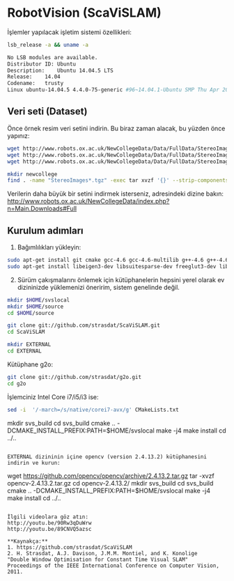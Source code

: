 # RobotVision (ScaViSLAM)

İşlemler yapılacak işletim sistemi özellikleri:

```bash
lsb_release -a && uname -a

No LSB modules are available.
Distributor ID:	Ubuntu
Description:	Ubuntu 14.04.5 LTS
Release:	14.04
Codename:	trusty
Linux ubuntu-14.04.5 4.4.0-75-generic #96~14.04.1-Ubuntu SMP Thu Apr 20 11:06:30 UTC 2017 x86_64 x86_64 x86_64 GNU/Linux
```

## Veri seti (Dataset)

Önce örnek resim veri setini indirin. Bu biraz zaman alacak, bu yüzden önce yapınız:

```bash
wget http://www.robots.ox.ac.uk/NewCollegeData/Data/FullData/StereoImages/StereoImages_1225720041.455302_to_1225720118.251935.tgz
wget http://www.robots.ox.ac.uk/NewCollegeData/Data/FullData/StereoImages/StereoImages_1225720118.301927_to_1225720193.248630.tgz 
wget http://www.robots.ox.ac.uk/NewCollegeData/Data/FullData/StereoImages/StereoImages_1225720193.298630_to_1225720268.945303.tgz

mkdir newcollege
find . -name "StereoImages*.tgz" -exec tar xvzf '{}' --strip-components=1 -C newcollege/ \;
```
Verilerin daha büyük bir setini indirmek isterseniz, adresindeki dizine bakın:
http://www.robots.ox.ac.uk/NewCollegeData/index.php?n=Main.Downloads#Full


## Kurulum adımları

1. Bağımlılıkları yükleyin:
```bash
sudo apt-get install git cmake gcc-4.6 gcc-4.6-multilib g++-4.6 g++-4.6-multilib libstdc++6-4.6-dev qt4-qmake qt4-default qt4-dev-tools
sudo apt-get install libeigen3-dev libsuitesparse-dev freeglut3-dev libglu-dev libglew-dev libboost-all-dev
```

2. Sürüm çakışmalarını önlemek için kütüphanelerin hepsini yerel olarak ev dizininizde yüklemenizi öneririm, sistem genelinde değil.

```bash
mkdir $HOME/svslocal
mkdir $HOME/source
cd $HOME/source

git clone git://github.com/strasdat/ScaViSLAM.git
cd ScaViSLAM

mkdir EXTERNAL
cd EXTERNAL
```

Kütüphane g2o:

```bash
git clone git://github.com/strasdat/g2o.git
cd g2o
```

İşlemciniz Intel Core i7/i5/i3 ise:
```bash
sed -i  '/-march=/s/native/corei7-avx/g' CMakeLists.txt
```

mkdir svs_build
cd svs_build
cmake .. -DCMAKE_INSTALL_PREFIX:PATH=$HOME/svslocal
make -j4
make install
cd ../..
```

EXTERNAL dizininin içine opencv (version 2.4.13.2) kütüphanesini indirin ve kurun:

```
wget https://github.com/opencv/opencv/archive/2.4.13.2.tar.gz
tar -xvzf opencv-2.4.13.2.tar.gz
cd opencv-2.4.13.2/
mkdir svs_build
cd svs_build
cmake .. -DCMAKE_INSTALL_PREFIX:PATH=$HOME/svslocal
make -j4
make install
cd ../..
```

İlgili videolara göz atın:
http://youtu.be/90Rw3qDuWrw
http://youtu.be/89CNVQ5azsc

**Kaynakça:**
1. https://github.com/strasdat/ScaViSLAM
2. H. Strasdat, A.J. Davison, J.M.M. Montiel, and K. Konolige 
"Double Window Optimisation for Constant Time Visual SLAM" 
Proceedings of the IEEE International Conference on Computer Vision, 2011.
